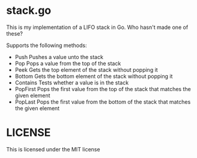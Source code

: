 # stack.go

This is my implementation of a LIFO stack in Go. Who hasn't made one of these? 

Supports the following methods:

* Push
    Pushes a value unto the stack
* Pop
    Pops a value from the top of the stack
* Peek
    Gets the top element of the stack without popping it
* Bottom
    Gets the bottom element of the stack without popping it
* Contains
    Tests whether a value is in the stack
* PopFirst
    Pops the first value from the top of the stack that matches the given element
* PopLast
    Pops the first value from the bottom of the stack that matches the given element

# LICENSE

This is licensed under the MIT license